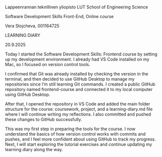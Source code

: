 Lappeenrannan teknillinen yliopisto
LUT School of Engineering Science


Software Development Skills Front-End, Online course

Vera Stojcheva, 001164725


LEARNING DIARY

20.9.2025

Today I started the Software Development Skills: Frontend course by setting up my development environment. I already had VS Code installed on my Mac, so I focused on version control tools.

I confirmed that Git was already installed by checking the version in the terminal, and then decided to use GitHub Desktop to manage my repositories since I’m still learning Git commands. I created a public GitHub repository named frontend-course and connected it to my local computer using GitHub Desktop.

After that, I opened the repository in VS Code and added the main folder structure for the course: coursework, project, and a learning-diary.md file where I will continue writing my reflections. I also committed and pushed these changes to GitHub successfully.

This was my first step in preparing the tools for the course. I now understand the basics of how version control works with commits and pushes, and I feel more confident about using GitHub to track my progress. Next, I will start exploring the tutorial exercises and continue updating my learning diary along the way.



